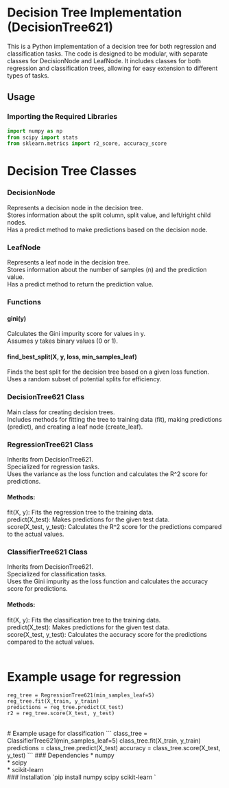# Decision Tree Implementation (DecisionTree621)

This is a Python implementation of a decision tree for both regression and classification tasks. The code is designed to be modular, with separate classes for DecisionNode and LeafNode. It includes classes for both regression and classification trees, allowing for easy extension to different types of tasks.

## Usage

### Importing the Required Libraries

```python
import numpy as np
from scipy import stats
from sklearn.metrics import r2_score, accuracy_score
```

# Decision Tree Classes
### DecisionNode
Represents a decision node in the decision tree. <br>
Stores information about the split column, split value, and left/right child nodes.<br>
Has a predict method to make predictions based on the decision node.<br>
### LeafNode
Represents a leaf node in the decision tree. <br>
Stores information about the number of samples (n) and the prediction value.<br>
Has a predict method to return the prediction value.<br>
### Functions
#### gini(y)<br>
Calculates the Gini impurity score for values in y.<br>
Assumes y takes binary values (0 or 1).<br>
#### find_best_split(X, y, loss, min_samples_leaf)<br>
Finds the best split for the decision tree based on a given loss function.<br>
Uses a random subset of potential splits for efficiency.<br>
### DecisionTree621 Class
Main class for creating decision trees.<br>
Includes methods for fitting the tree to training data (fit), making predictions (predict), and creating a leaf node (create_leaf). <br>
### RegressionTree621 Class
Inherits from DecisionTree621.<br>
Specialized for regression tasks.<br>
Uses the variance as the loss function and calculates the R^2 score for predictions.<br>
#### Methods:
fit(X, y): Fits the regression tree to the training data.<br>
predict(X_test): Makes predictions for the given test data.<br>
score(X_test, y_test): Calculates the R^2 score for the predictions compared to the actual values.<br>
### ClassifierTree621 Class
Inherits from DecisionTree621.<br>
Specialized for classification tasks.<br>
Uses the Gini impurity as the loss function and calculates the accuracy score for predictions.<br>
#### Methods:
fit(X, y): Fits the classification tree to the training data.<br>
predict(X_test): Makes predictions for the given test data.<br>
score(X_test, y_test): Calculates the accuracy score for the predictions compared to the actual values.<br>
<br>
# Example usage for regression
```
reg_tree = RegressionTree621(min_samples_leaf=5)
reg_tree.fit(X_train, y_train)
predictions = reg_tree.predict(X_test)
r2 = reg_tree.score(X_test, y_test)
```
<br>
# Example usage for classification
```
class_tree = ClassifierTree621(min_samples_leaf=5)
class_tree.fit(X_train, y_train)
predictions = class_tree.predict(X_test)
accuracy = class_tree.score(X_test, y_test)
```
### Dependencies
* numpy<br>
* scipy<br>
* scikit-learn<br>
### Installation
`pip install numpy scipy scikit-learn
`
